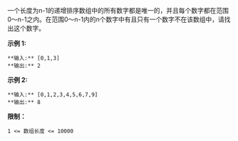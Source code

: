 一个长度为n-1的递增排序数组中的所有数字都是唯一的，并且每个数字都在范围0～n-1之内。在范围0～n-1内的n个数字中有且只有一个数字不在该数组中，请找出这个数字。



**示例 1:**

    
    
    **输入:** [0,1,3]
    **输出:** 2
    

**示例  2:**

    
    
    **输入:** [0,1,2,3,4,5,6,7,9]
    **输出:** 8



**限制：**

`1 <= 数组长度 <= 10000`


